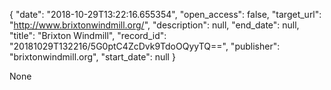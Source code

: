 {
  "date": "2018-10-29T13:22:16.655354", 
  "open_access": false, 
  "target_url": "http://www.brixtonwindmill.org/", 
  "description": null, 
  "end_date": null, 
  "title": "Brixton Windmill", 
  "record_id": "20181029T132216/5G0ptC4ZcDvk9TdoOQyyTQ==", 
  "publisher": "brixtonwindmill.org", 
  "start_date": null
}

None
